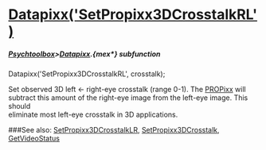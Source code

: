# [Datapixx('SetPropixx3DCrosstalkRL')](Datapixx-SetPropixx3DCrosstalkRL) 
##### [Psychtoolbox](Psychtoolbox)>[Datapixx](Datapixx).{mex*} subfunction

Datapixx('SetPropixx3DCrosstalkRL', crosstalk);

Set observed 3D left <- right-eye crosstalk (range 0-1). The [PROPixx](PROPixx) will  
subtract this amount of the right-eye image from the left-eye image. This should  
eliminate most left-eye crosstalk in 3D applications.  
  


###See also:
[SetPropixx3DCrosstalkLR](Datapixx-SetPropixx3DCrosstalkLR), [SetPropixx3DCrosstalk](Datapixx-SetPropixx3DCrosstalk), [GetVideoStatus](Datapixx-GetVideoStatus)
